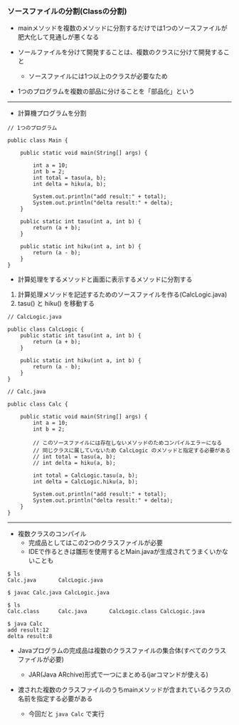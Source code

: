### ソースファイルの分割(Classの分割)

- mainメソッドを複数のメソッドに分割するだけでは1つのソースファイルが肥大化して見通しが悪くなる

- ソールファイルを分けて開発することは、複数のクラスに分けて開発すること
    - ソースファイルには1つ以上のクラスが必要なため

- 1つのプログラムを複数の部品に分けることを「部品化」という

---
- 計算機プログラムを分割

```
// 1つのプログラム

public class Main {

    public static void main(String[] args) {

        int a = 10;
        int b = 2;
        int total = tasu(a, b);
        int delta = hiku(a, b);

        System.out.println("add result:" + total);
        System.out.println("delta result:" + delta);
    }

    public static int tasu(int a, int b) {
        return (a + b);
    }

    public static int hiku(int a, int b) {
        return (a - b);
    }
}

```

- 計算処理をするメソッドと画面に表示するメソッドに分割する

1. 計算処理メソッドを記述するためのソースファイルを作る(CalcLogic.java)
2. tasu() と hiku() を移動する

```
// CalcLogic.java

public class CalcLogic {
    public static int tasu(int a, int b) {
        return (a + b);
    }

    public static int hiku(int a, int b) {
        return (a - b);
    }
}

// Calc.java

public class Calc {

    public static void main(String[] args) {
        int a = 10;
        int b = 2;

        // このソースファイルには存在しないメソッドのためコンパイルエラーになる
        // 同じクラスに属していないため CalcLogic のメソッドと指定する必要がある
        // int total = tasu(a, b);
        // int delta = hiku(a, b);

        int total = CalcLogic.tasu(a, b);
        int delta = CalcLogic.hiku(a, b);

        System.out.println("add result:" + total);
        System.out.println("delta result:" + delta);
    }
}

```

---
- 複数クラスのコンパイル
    - 完成品としてはこの2つのクラスファイルが必要
    - IDEで作るときは雛形を使用するとMain.javaが生成されてうまくいかないことも

```
$ ls
Calc.java       CalcLogic.java

$ javac Calc.java CalcLogic.java

$ ls
Calc.class      Calc.java       CalcLogic.class CalcLogic.java

$ java Calc
add result:12
delta result:8

```

- Javaプログラムの完成品は複数のクラスファイルの集合体(すべてのクラスファイルが必要)
    - JAR(Java ARchive)形式で一つにまとめる(jarコマンドが使える)

- 渡された複数のクラスファイルのうちmainメソッドが含まれているクラスの名前を指定する必要がある
    - 今回だと `java Calc` で実行

